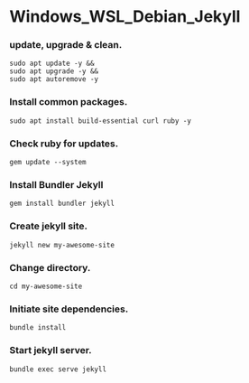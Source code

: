 # Windows_WSL_Debian_Jekyll

### update, upgrade & clean.

```
sudo apt update -y &&
sudo apt upgrade -y &&
sudo apt autoremove -y
```

### Install common packages.

```
sudo apt install build-essential curl ruby -y
```

### Check ruby for updates.

`gem update --system`

### Install Bundler Jekyll

`gem install bundler jekyll`

### Create jekyll site.

`jekyll new my-awesome-site`

### Change directory.

`cd my-awesome-site`

### Initiate site dependencies.

`bundle install`

### Start jekyll server.

`bundle exec serve jekyll`
